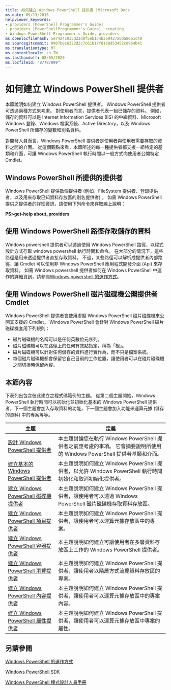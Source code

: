 ```yaml
---
title: 如何建立 Windows PowerShell 提供者 |Microsoft Docs
ms.date: 09/13/2016
helpviewer_keywords:
- providers [PowerShell Programmer's Guide]
- providers [PowerShellProgrammer's Guide], creating
- Windows PowerShell Programmer's Guide, providers
ms.openlocfilehash: 5e7424c035d22d0f5eb154b369427a6da80b1c49
ms.sourcegitcommit: 0907b8c6322d2c7c61b17f8168d53452c8964b41
ms.translationtype: MT
ms.contentlocale: zh-TW
ms.lasthandoff: 08/05/2020
ms.locfileid: "87787099"
---
```

# <a name="how-to-create-a-windows-powershell-provider"></a>如何建立 Windows PowerShell 提供者

本節說明如何建立 Windows PowerShell 提供者。 Windows PowerShell 提供者可透過兩種方式來考慮。 對使用者而言，提供者代表一組已儲存的資料。 例如，儲存的資料可以是 Internet Information Services (IIS) 的中繼資料、Microsoft Windows 登錄、Windows 檔案系統、Active Directory，以及 Windows PowerShell 所儲存的變數和別名資料。

對開發人員而言，Windows PowerShell 提供者是使用者與使用者需要存取的資料之間的介面。 從這個觀點來看，本節所述的每一種提供者都支援一組特定的基類和介面，可讓 Windows PowerShell 執行時間以一般方式向使用者公開特定 Cmdlet。

## <a name="providers-provided-by-windows-powershell"></a>Windows PowerShell 所提供的提供者

Windows PowerShell 提供數個提供者 (例如，FileSystem 提供者、登錄提供者，以及用來存取已知資料存放區的別名提供者) 。 如需 Windows PowerShell 提供之提供者的詳細資訊，請使用下列命令來存取線上說明：

**PS>get-help about_providers**

## <a name="accessing-the-stored-data-using-windows-powershell-paths"></a>使用 Windows PowerShell 路徑存取儲存的資料

Windows powershell 提供者可以透過使用 Windows PowerShell 路徑，以程式設計方式存取 windows powershell 執行時間和命令。 在大部分的情況下，這些路徑是用來透過提供者直接存取資料。 不過，某些路徑可以解析成提供者內部路徑，讓 Cmdlet 可以使用非 Windows PowerShell 應用程式開發介面 (Api) 來存取資料。 如需 Windows powershell 提供者如何在 Windows PowerShell 中運作的詳細資訊，請參閱[Windows powershell 的運作方式](/previous-versions/ms714658(v=vs.85))。

## <a name="exposing-provider-cmdlets-using-windows-powershell-drives"></a>使用 Windows PowerShell 磁片磁碟機公開提供者 Cmdlet

Windows PowerShell 提供者會使用虛擬 Windows PowerShell 磁片磁碟機來公開其支援的 Cmdlet。
Windows PowerShell 會針對 Windows PowerShell 磁片磁碟機套用下列規則：

- 磁片磁碟機的名稱可以是任何英數位元序列。
- 磁片磁碟機可以在路徑上的任何有效點指定，稱為「根」。
- 磁片磁碟機可以針對任何儲存的資料進行實作為，而不只是檔案系統。
- 每個磁片磁碟機都會保留它自己目前的工作位置，讓使用者可以在磁片磁碟機之間切換時保留內容。

## <a name="in-this-section"></a>本節內容

下表列出包含彼此建立之程式碼範例的主題。 從第二個主題開始，Windows PowerShell 執行時間可以初始化並初始化基本的 Windows PowerShell 提供者，下一個主題會加入存取資料的功能，下一個主題會加入功能來運算元據 (儲存的資料) 中的專案等等。

|                                                    主題                                                    |                                                                                         定義                                                                                          |
| ----------------------------------------------------------------------------------------------------------- | ------------------------------------------------------------------------------------------------------------------------------------------------------------------------------------------- |
| [設計 Windows PowerShell 提供者](./designing-your-windows-powershell-provider.md)               | 本主題討論您在執行 Windows PowerShell 提供者之前應考慮的事項。 它會摘要說明所使用的 Windows PowerShell 提供者基類和介面。 |
| [建立基本的 Windows PowerShell 提供者](./creating-a-basic-windows-powershell-provider.md)           | 本主題說明如何建立 Windows PowerShell 提供者，以允許 Windows PowerShell 執行時間初始化和取消初始化提供者。                                        |
| [建立 Windows PowerShell 磁碟機提供者](./creating-a-windows-powershell-drive-provider.md)           | 本主題說明如何建立 Windows PowerShell 提供者，讓使用者可以透過 Windows PowerShell 磁片磁碟機存取資料存放區。                                                |
| [建立 Windows PowerShell 項目提供者](./creating-a-windows-powershell-item-provider.md)             | 本主題說明如何建立 Windows PowerShell 提供者，讓使用者可以運算元據存放區中的專案。                                                                  |
| [建立 Windows PowerShell 容器提供者](./creating-a-windows-powershell-container-provider.md)   | 本主題說明如何建立可讓使用者在多層資料存放區上工作的 Windows PowerShell 提供者。                                                                        |
| [建立 Windows PowerShell 瀏覽提供者](./creating-a-windows-powershell-navigation-provider.md) | 本主題說明如何建立 Windows PowerShell 提供者，讓使用者以階層方式流覽資料存放區的專案。                                           |
| [建立 Windows PowerShell 內容提供者](./creating-a-windows-powershell-content-provider.md)       | 本主題說明如何建立 Windows PowerShell 提供者，讓使用者可以運算元據存放區中的專案內容。                                                       |
| [建立 Windows PowerShell 屬性提供者](./creating-a-windows-powershell-property-provider.md)     | 本主題說明如何建立 Windows PowerShell 提供者，讓使用者可以運算元據存放區中專案的屬性。                                                    |

## <a name="see-also"></a>另請參閱

[Windows PowerShell 的運作方式](/previous-versions/ms714658(v=vs.85))

[Windows PowerShell SDK](../windows-powershell-reference.md)

[Windows PowerShell 程式設計人員手冊](./windows-powershell-programmer-s-guide.md)
